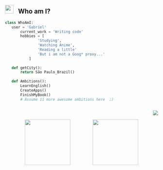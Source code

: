  ## <img src="https://emojis.slackmojis.com/emojis/images/1621024394/39092/cat-roll.gif?1621024394" width="28" />  &nbsp; Who am I?


 ```python
 class WhoAmI:
 	user = 'Gabriel'
		current_work = 'Writing code'
		hobbies = [
				'Studying',
				'Watching Anime',
				'Reading a little'
				'But i am not a Goog* proxy...'
			]
	
	def getCity():
		return São Paulo_Brazil()
	
	def Ambitions():
		LearnEnglish()
		CreateApps()
		FinishMyBook()
		# Assume 11 more awesome ambitions here  ;)
	
 ```

<p align="right">
<img src="https://komarev.com/ghpvc/?username=bielaugustos&style=plastic&label=Views"><img>
</p>

<div align="center">

<img height="150em" src="https://github-readme-stats.vercel.app/api?username=bielaugustos&show_icons=true&theme=dark&include_all_commits=true&count_private=true"/>
              
<img height="150em" src="https://github-readme-stats.vercel.app/api/top-langs/?username=bielaugustos&layout=compact&langs_count=7&theme=dark"/>
</div>



